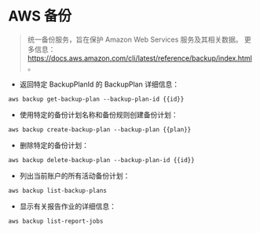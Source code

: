 # AWS 备份

> 统一备份服务，旨在保护 Amazon Web Services 服务及其相关数据。
> 更多信息：<https://docs.aws.amazon.com/cli/latest/reference/backup/index.html>。

- 返回特定 BackupPlanId 的 BackupPlan 详细信息：

`aws backup get-backup-plan --backup-plan-id {{id}}`

- 使用特定的备份计划名称和备份规则创建备份计划：

`aws backup create-backup-plan --backup-plan {{plan}}`

- 删除特定的备份计划：

`aws backup delete-backup-plan --backup-plan-id {{id}}`

- 列出当前账户的所有活动备份计划：

`aws backup list-backup-plans`

- 显示有关报告作业的详细信息：

`aws backup list-report-jobs`